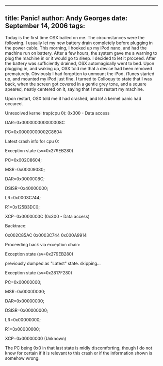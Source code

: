 -----
title:  Panic!
author: Andy Georges
date: September 14, 2006
tags: 
-----







Today is the first time OSX bailed on me. The circumstances were the
following. I usually let my new battery drain completely before plugging
in the power cable. This morning, I hooked up my iPod nano, and had the
machine run on battery. After a few hours, the system gave me a warning
to plug the machine in or it would go to sleep. I decided to let it
proceed. After the battery was sufficiently drained, OSX automagically
went to bed. Upon plugging in, and waking up, OSX told me that a device
had been removed prematurely. Obviously I had forgotten to unmount the
iPod. iTunes started up, and mounted my iPod just fine. I turned to
Colloquy to state that I was back, when the screen got covered in a
gentle grey tone, and a square apeared, neatly centered on it, saying
that I must restart my machine.


Upon restart, OSX told me it had crashed, and lo! a kernel panic had
occured.


Unresolved kernel trap(cpu 0): 0x300 - Data access


DAR=0x000000000000008C


PC=0x00000000002C8604


Latest crash info for cpu 0:


Exception state (sv=0x279EB280)


PC=0x002C8604;


MSR=0x00009030;


DAR=0x0000008C;


DSISR=0x40000000;


LR=0x0003C744;


R1=0x125B3DC0;


XCP=0x0000000C (0x300 - Data access)


Backtrace:


0x002C85AC 0x0003C744 0x000A9914


Proceeding back via exception chain:


Exception state (sv=0x279EB280)


previously dumped as "Latest" state. skipping...


Exception state (sv=0x2817F280)


PC=0x00000000;


MSR=0x0000D030;


DAR=0x00000000;


DSISR=0x00000000;


LR=0x00000000;


R1=0x00000000;


XCP=0x00000000 (Unknown)


The PC being 0x0 in that last state is midly discomforting, though I do
not know for certain if it is relevant to this crash or if the
information shown is somehow wrong.





